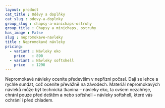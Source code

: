 ```yaml
---
layout: product
cat_title : Oděvy a doplňky
cat_slug : odevy-a-doplnky
group_slug : chapsy-a-minichaps-ostruhy
group_title : Chapsy a minichaps, ostruhy
has_image : False
slug : nepromokave-navleky
title : Nepromokavé návleky
pricing:
  - variant : Návleky eko
    price   : 890
  - variant : Návleky softshell
    price   : 1290
---
```


Nepromokavé návleky oceníte především v nepřízni počasí. Dají se lehce a rychle sundat, což oceníte převážně na závodech. Materiál nepromokavých návleků může být technická tkanina – návleky eko, ta ovšem nezahřeje, chrání pouze před deštěm a nebo softshell – návleky softshell, které vás ochrání i před chladem.

